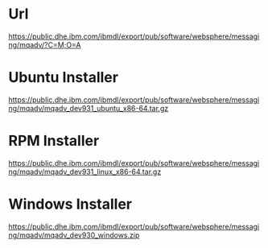 # Url

https://public.dhe.ibm.com/ibmdl/export/pub/software/websphere/messaging/mqadv/?C=M;O=A

# Ubuntu Installer

https://public.dhe.ibm.com/ibmdl/export/pub/software/websphere/messaging/mqadv/mqadv_dev931_ubuntu_x86-64.tar.gz

# RPM Installer

https://public.dhe.ibm.com/ibmdl/export/pub/software/websphere/messaging/mqadv/mqadv_dev931_linux_x86-64.tar.gz

# Windows Installer

https://public.dhe.ibm.com/ibmdl/export/pub/software/websphere/messaging/mqadv/mqadv_dev930_windows.zip